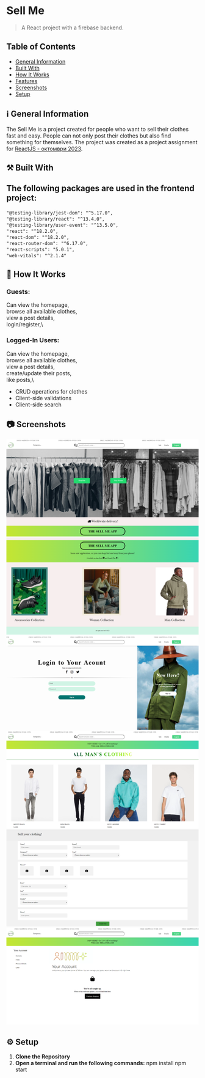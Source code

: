 # Sell Me

> A React project with a firebase backend.

## Table of Contents
* [General Information](#general-information)
* [Built With](#built-with)
* [How It Works](#how-it-works)
* [Features](#features)
* [Screenshots](#screenshots)
* [Setup](#setup)

## ℹ️ General Information
<a name="general-information" />

The Sell Me is a project created for people who want to sell their clothes fast and easy. People can not only post their clothes but also find something for themselves.
The project was created as a project assignment for [ReactJS - октомври 2023](https://softuni.bg/trainings/4238/reactjs-october-2023).


## ⚒️ Built With
<a name="built-with"/>

## The following packages are used in the frontend project: 
    "@testing-library/jest-dom": "^5.17.0",
    "@testing-library/react": "^13.4.0",
    "@testing-library/user-event": "^13.5.0",
    "react": "^18.2.0",
    "react-dom": "^18.2.0",
    "react-router-dom": "^6.17.0",
    "react-scripts": "5.0.1",
    "web-vitals": "^2.1.4"
    

## 💁 How It Works
<a name="how-it-works"/>

### Guests:
Can view the homepage,\
browse all available clothes,\
view a post details,\
login/register,\


### Logged-In Users:
Can view the homepage,\
browse all available clothes,\
view a post details,\
create/update their posts,\
like posts,\


<a name="features"/>

- CRUD operations for clothes
- Client-side validations
- Client-side search

## 📷 Screenshots
<a name="screenshots"/>

![SS1](./public/photos/screenshots/Screenshot_1.png)
![SS2](./public/photos/screenshots/Screenshot_2.png)
![SS3](./public/photos/screenshots/Screenshot_3.png)
![SS4](./public/photos/screenshots/Screenshot_4.png)
![SS5](./public/photos/screenshots/Screenshot_5.png)
![SS6](./public/photos/screenshots/Screenshot_6.png)

## ⚙️ Setup
<a name="setup"/>

1. **Clone the Repository**
2. **Open a terminal and run the following commands:**
   npm install
   npm start
